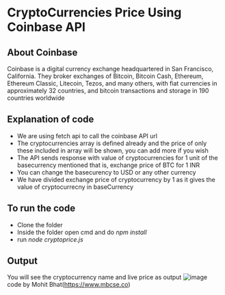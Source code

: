 # CryptoCurrencies Price Using Coinbase API

## About Coinbase
Coinbase is a digital currency exchange headquartered in San Francisco, California. They broker exchanges of Bitcoin, Bitcoin Cash, Ethereum, Ethereum Classic, Litecoin, Tezos, and many others, with fiat currencies in approximately 32 countries, and bitcoin transactions and storage in 190 countries worldwide

## Explanation of code
- We are using fetch api to call the coinbase API url
- The cryptocurrencies array is defined already and the price of only these included in array will be shown, you can add more if you wish
- The API sends response with value of cryptocurrencies for 1 unit of the basecurrency mentioned that is, exchange price of BTC for 1 INR
- You can change the basecurency to USD or any other currency 
- We have divided exchange price of cryptocurrency by 1 as it gives the value of cryptocurrecny in baseCurrency 

## To run the code
- Clone the folder
- Inside the folder open cmd and do *npm install*
- run *node cryptoprice.js*

## Output 
You will see the cryptocurrency name and live price as output 
![image](https://github.com/mbcse/Rotten-Scripts/tree/crypto_price/All_Crypto_Price/crptoprice.png)
code by Mohit Bhat(https://www.mbcse.co)